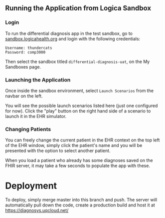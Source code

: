 ## Running the Application from Logica Sandbox
### Login
To run the differential diagnosis app in the test sandbox, go to [sandbox.logicahealth.org](https://sandbox.logicahealth.org) and login with the following credentials:
```
Username: thundercats
Password: comp3000
```

Then select the sandbox titled `differential-diagnosis-uat`, on the My Sandboxes page.

### Launching the Application
Once inside the sandbox environment, select `Launch Scenarios` from the navbar on the left.

You will see the possible launch scenarios listed here (just one configured for now). Click the "play" button on the right hand side of a scenario to launch it in the EHR simulator.

### Changing Patients
You can freely change the current patient in the EHR context on the top left of the EHR window, simply click the patient's name and you will be presented with the option to select another patient.

When you load a patient who already has some diagnoses saved on the FHIR server, it may take a few seconds to populate the app with these.

# Deployment
To deploy, simply merge master into this branch and push. The server will automatically pull down the code, create a production build and host it at https://diagnosys.uqcloud.net/

